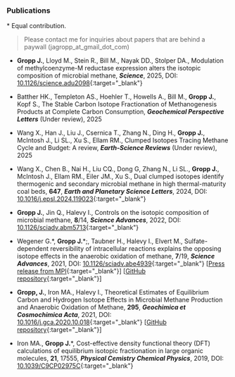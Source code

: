 ### Publications

\* Equal contribution.
> Please contact me for inquiries about papers that are behind a paywall (jagropp_at_gmail_dot_com)

- **Gropp J.**, Lloyd M., Stein R., Bill M., Nayak DD., Stolper DA., Modulation of methylcoenzyme-M reductase expression alters the isotopic composition of microbial methane, ***Science***, 2025, DOI: [10.1126/science.adu2098](https://doi.org/10.1126/science.adu2098){:target="_blank"}

- Batther HK., Templeton AS., Hoehler T., Howells A., Bill M., **Gropp J.**, Kopf S., The Stable Carbon Isotope Fractionation of Methanogenesis Products at Complete Carbon Consumption, ***Geochemical Perspective Letters*** (Under review), 2025
  
- Wang X., Han J., Liu J., Csernica T., Zhang N., Ding H., **Gropp J.**, McIntosh J., Li SL., Xu S., Ellam RM., Clumped Isotopes Tracing Methane Cycle and Budget: A review, ***Earth-Science Reviews*** (Under review), 2025

- Wang X., Chen B., Nai H., Liu CQ., Dong G, Zhang N., Li SL., **Gropp J.**, McIntosh J., Ellam RM., Eiler JM., Xu S., Dual clumped isotopes identify thermogenic and secondary microbial methane in high thermal-maturity coal beds, **647**, ***Earth and Planetary Science Letters***, 2024, DOI: [10.1016/j.epsl.2024.119023](https://doi.org/10.1016/j.epsl.2024.119023){:target="_blank"}

- **Gropp J.**, Jin Q., Halevy I., Controls on the isotopic composition of microbial methane, **8**/14, ***Science Advances***, 2022, DOI: [10.1126/sciadv.abm5713](https://www.science.org/doi/10.1126/sciadv.abm5713){:target="_blank"}

- Wegener G.\*, **Gropp J.**\*;, Taubner H., Halevy I., Elvert M., Sulfate-dependent reversibility of intracellular reactions explains the opposing isotope effects in the anaerobic oxidation of methane, **7**/19, ***Science Advances***, 2021, DOI: [10.1126/sciadv.abe4939](http://doi.org/10.1126/sciadv.abe4939){:target="_blank"} [[Press release from MPI](https://www.mpi-bremen.de/en/Strange-isotopes-Scientists-from-Germany-and-Israel-explain-a-methane-isotope-paradox-of-the-seafloor.html){:target="_blank"}] [[GitHub repository](https://github.com/jagropp/AOM.bioiso.model){:target="_blank"}]

- **Gropp, J.**, Iron MA., Halevy I., Theoretical Estimates of Equilibrium Carbon and Hydrogen Isotope Effects in Microbial Methane Production and Anaerobic Oxidation of Methane, **295**, ***Geochimica et Cosmochimica Acta***, 2021, DOI: [10.1016/j.gca.2020.10.018](https://doi.org/10.1016/j.gca.2020.10.018){:target="_blank"} [[GitHub repository](https://github.com/jagropp/EFFs.GCA.2020){:target="_blank"}]

- Iron MA., **Gropp J.**\*, Cost-effective density functional theory (DFT) calculations of equilibrium isotopic fractionation in large organic molecules, **21**, 17555, ***Physical Cemistry Chemical Physics***, 2019, DOI: [10.1039/C9CP02975C](https://doi.org/10.1039/C9CP02975C){:target="_blank"}
